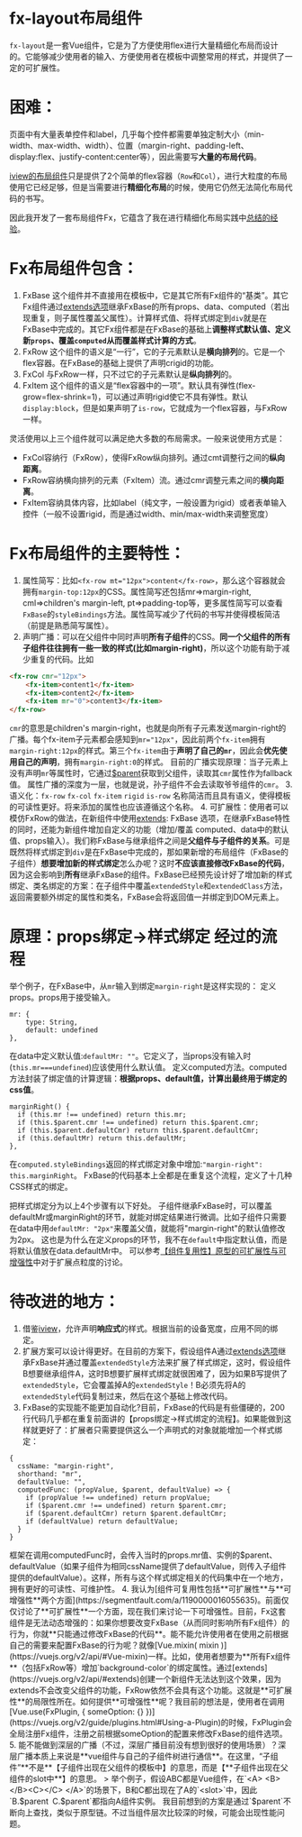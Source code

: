 # fx-layout布局组件
`fx-layout`是一套Vue组件，它是为了方便使用flex进行大量精细化布局而设计的。它能够减少使用者的输入、方便使用者在模板中调整常用的样式，并提供了一定的可扩展性。

# 困难：
页面中有大量表单控件和label，几乎每个控件都需要单独定制大小（min-width、max-width、width）、位置（margin-right、padding-left、display:flex、justify-content:center等），因此需要写**大量的布局代码**。

[iview的布局组件](https://www.iviewui.com/components/grid#API)只是提供了2个简单的flex容器（`Row`和`Col`），进行大粒度的布局使用它已经足够，但是当需要进行**精细化布局**的时候，使用它仍然无法简化布局代码的书写。

因此我开发了一套布局组件Fx，它蕴含了我在进行精细化布局实践中[总结的经验](https://segmentfault.com/a/1190000016199506)。

# Fx布局组件包含：
1. FxBase 这个组件并不直接用在模板中，它是其它所有Fx组件的“基类”。其它Fx组件通过[extends选项](https://vuejs.org/v2/api/#extends)继承FxBase的所有props、data、computed（若出现重复，则子属性覆盖父属性）。计算样式值、将样式绑定到`div`就是在FxBase中完成的。其它Fx组件都是在FxBase的基础上**调整样式默认值、定义新`props`、覆盖`computed`从而覆盖样式计算的方式**。
2. FxRow 这个组件的语义是“一行”，它的子元素默认是**横向排列**的。它是一个flex容器。在FxBase的基础上提供了声明crigid的功能。
3. FxCol 与FxRow一样，只不过它的子元素默认是**纵向排列**的。
4. FxItem 这个组件的语义是“flex容器中的一项”。默认具有弹性(flex-grow=flex-shrink=1)，可以通过声明rigid使它不具有弹性。默认`display:block`，但是如果声明了`is-row`，它就成为一个flex容器，与FxRow一样。

灵活使用以上三个组件就可以满足绝大多数的布局需求。一般来说使用方式是：
* FxCol容纳行（FxRow），使得FxRow纵向排列。通过cmt调整行之间的**纵向距离**。
* FxRow容纳横向排列的元素（FxItem）流。通过cmr调整元素之间的**横向距离**。
* FxItem容纳具体内容，比如label（纯文字，一般设置为rigid）或者表单输入控件（一般不设置rigid，而是通过width、min/max-width来调整宽度）

# Fx布局组件的主要特性：
1. 属性简写：比如`<fx-row mt="12px">content</fx-row>`，那么这个容器就会拥有`margin-top:12px`的CSS。属性简写还包括mr=>margin-right, cml=>children's margin-left, pt=>padding-top等，更多属性简写可以查看`FxBase`的`styleBindings`方法。属性简写减少了代码的书写并使得模板简洁（前提是熟悉简写属性）。
2. 声明广播：可以在父组件中同时声明**所有子组件**的CSS。**同一个父组件的所有子组件往往拥有一些一致的样式(比如margin-right)**，所以这个功能有助于减少重复的代码。比如
```html
<fx-row cmr="12px">
    <fx-item>content1</fx-item>
    <fx-item>content2</fx-item>
    <fx-item mr="0">content3</fx-item>
</fx-row>
```
`cmr`的意思是children's margin-right，也就是向所有子元素发送margin-right的广播。每个fx-item子元素都会感知到`mr="12px"`，因此前两个`fx-item`拥有`margin-right:12px`的样式。第三个`fx-item`由于**声明了自己的`mr`**，因此会**优先使用自己的声明**，拥有`margin-right:0`的样式。
目前的广播实现原理：当子元素上没有声明`mr`等属性时，它通过[\$parent](https://vuejs.org/v2/api/#vm-parent)获取到父组件，读取其`cmr`属性作为fallback值。
属性广播的深度为一层，也就是说，孙子组件不会去读取爷爷组件的`cmr`。
3. 语义化：`fx-row` `fx-col` `fx-item` `rigid` `is-row` 名称简洁而且具有语义，使得模板的可读性更好。将来添加的属性也应该遵循这个名称。 
4. 可扩展性：使用者可以模仿FxRow的做法，在新组件中使用[extends](https://vuejs.org/v2/api/#extends): FxBase 选项，在继承FxBase特性的同时，还能为新组件增加自定义的功能（增加/覆盖 computed、data中的默认值、props输入）。我们称FxBase与继承组件之间是**父组件与子组件的关系**。可是既然将样式绑定到`div`是在FxBase中完成的，那如果新增的布局组件（FxBase的子组件）**想要增加新的样式绑定**怎么办呢？这时**不应该直接修改FxBase的代码**，因为这会影响到**所有**继承FxBase的组件。FxBase已经预先设计好了增加新的样式绑定、类名绑定的方案：在子组件中覆盖`extendedStyle`和`extendedClass`方法，返回需要额外绑定的属性和类名，FxBase会将返回值一并绑定到DOM元素上。

# 原理：props绑定->样式绑定 经过的流程
举个例子，在FxBase中，从`mr`输入到绑定`margin-right`是这样实现的：
定义props。props用于接受输入。
```
mr: {
    type: String,
    default: undefined
},
```
在data中定义默认值:`defaultMr: ""`。它定义了，当props没有输入时(`this.mr===undefined`)应该使用什么默认值。
定义computed方法。computed方法封装了绑定值的计算逻辑：**根据props、default值，计算出最终用于绑定的css值**。
```
marginRight() {
  if (this.mr !== undefined) return this.mr;
  if (this.$parent.cmr !== undefined) return this.$parent.cmr;
  if (this.$parent.defaultCmr) return this.$parent.defaultCmr;
  if (this.defaultMr) return this.defaultMr;
},
```
在`computed.styleBindings`返回的样式绑定对象中增加:`"margin-right": this.marginRight`。
FxBase的代码基本上全都是在重复这个流程，定义了十几种CSS样式的绑定。

把样式绑定分为以上4个步骤有以下好处。
子组件继承FxBase时，可以覆盖defaultMr或marginRight的环节，就能对绑定结果进行微调。比如子组件只需要在data中用`defaultMr: "2px"`来覆盖父值，就能将"margin-right"的默认值修改为2px。
这也是为什么在定义props的环节，我不在`default`中指定默认值，而是将默认值放在data.defaultMr中。
可以参考[【组件复用性】原型的可扩展性与可增强性](https://segmentfault.com/a/1190000016055635)中对于扩展点粒度的讨论。

# 待改进的地方：
1. 借鉴[iview](https://www.iviewui.com/components/grid#API)，允许声明**响应式**的样式。根据当前的设备宽度，应用不同的绑定。
2. 扩展方案可以设计得更好。在目前的方案下，假设组件A通过[extends选项](https://vuejs.org/v2/api/#extends)继承FxBase并通过覆盖`extendedStyle`方法来扩展了样式绑定，这时，假设组件B想要继承组件A，这时B想要扩展样式绑定就很困难了，因为如果B写提供了`extendedStyle`，它会覆盖掉A的`extendedStyle`！B必须先将A的`extendedStyle`代码复制过来，然后在这个基础上修改代码。
3. FxBase的实现能不能更加自动化?目前，FxBase的代码是有些僵硬的，200行代码几乎都在重复前面讲的【props绑定->样式绑定的流程】。如果能做到这样就更好了：扩展者只需要提供这么一个声明式的对象就能增加一个样式绑定：
```
{
  cssName: "margin-right",
  shorthand: "mr",
  defaultValue: "",
  computedFunc: (propValue, $parent, defaultValue) => {
    if (propValue !== undefined) return propValue;
    if ($parent.cmr !== undefined) return $parent.cmr;
    if ($parent.defaultCmr) return $parent.defaultCmr;
    if (defaultValue) return defaultValue;
  }
}
```

框架在调用computedFunc时，会传入当时的props.mr值、实例的$parent、defaultValue（如果子组件为相同cssName提供了defaultValue，则传入子组件提供的defaultValue）。这样，所有与这个样式绑定相关的代码集中在一个地方，拥有更好的可读性、可维护性。
4. 我认为[组件可复用性包括**可扩展性**与**可增强性**两个方面](https://segmentfault.com/a/1190000016055635)。前面仅仅讨论了**可扩展性**一个方面，现在我们来讨论一下可增强性。目前，Fx这套组件是无法动态增强的：如果你想要改变FxBase（从而同时影响所有Fx组件）的行为，你就**只能通过修改FxBase的代码**。能不能允许使用者在使用之前根据自己的需要来配置FxBase的行为呢？就像[Vue.mixin( mixin )](https://vuejs.org/v2/api/#Vue-mixin)一样。比如，使用者想要为**所有Fx组件**（包括FxRow等）增加`background-color`的绑定属性。通过[extends](https://vuejs.org/v2/api/#extends)创建一个新组件无法达到这个效果，因为extends不会改变父组件的功能，FxRow依然不会具有这个功能。这就是**可扩展性**的局限性所在。如何提供**可增强性**呢？我目前的想法是，使用者在调用[Vue.use(FxPlugin, { someOption: {} })](https://vuejs.org/v2/guide/plugins.html#Using-a-Plugin)的时候，FxPlugin会全局注册Fx组件，注册之前根据someOption的配置来修改FxBase的组件选项。
5. 能不能做到深层的广播（不过，深层广播目前没有想到很好的使用场景）？深层广播本质上来说是**vue组件与自己的子组件树进行通信**。在这里，“子组件”**不是**【子组件出现在父组件的模板中】的意思，而是【**子组件出现在父组件的slot中**】的意思。
    > 举个例子，假设ABC都是Vue组件，在`<A> <B></B><C></C> </A>`的场景下，B和C都出现在了A的`<slot>`中，因此`B.$parent` `C.$parent`都指向A组件实例。
我目前想到的方案是通过`$parent`不断向上查找，类似于原型链。不过当组件层次比较深的时候，可能会出现性能问题。

